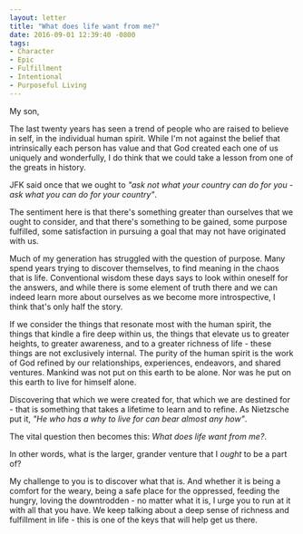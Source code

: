 ```yaml
---
layout: letter
title: "What does life want from me?"
date: 2016-09-01 12:39:40 -0800
tags:
- Character
- Epic
- Fulfillment
- Intentional
- Purposeful Living
---
```

My son,

The last twenty years has seen a trend of people who are raised to believe in self, in the individual human spirit. While I'm not against the belief that intrinsically each person has value and that God created each one of us uniquely and wonderfully, I do think that we could take a lesson from one of the greats in history. 

JFK said once that we ought to <i>"ask not what your country can do for you - ask what you can do for your country"</i>.

The sentiment here is that there's something greater than ourselves that we ought to consider, and that there's something to be gained, some purpose fulfilled, some satisfaction in pursuing a goal that may not have originated with us. 

Much of my generation has struggled with the question of purpose. Many spend years trying to discover themselves, to find meaning in the chaos that is life. Conventional wisdom these days says to look within oneself for the answers, and while there is some element of truth there and we can indeed learn more about ourselves as we become more introspective, I think that's only half the story.

If we consider the things that resonate most with the human spirit, the things that kindle a fire deep within us, the things that elevate us to greater heights, to greater awareness, and to a greater richness of life - these things are not exclusively internal. The purity of the human spirit is the work of God refined by our relationships, experiences, endeavors, and shared ventures. Mankind was not put on this earth to be alone. Nor was he put on this earth to live for himself alone. 

Discovering that which we were created for, that which we are destined for - that is something that takes a lifetime to learn and to refine. As Nietzsche put it, <i>"He who has a why to live for can bear almost any how"</i>. 

The vital question then becomes this: *What does life want from me?*. 

In other words, what is the larger, grander venture that I *ought* to be a part of?

My challenge to you is to discover what that is. And whether it is being a comfort for the weary, being a safe place for the oppressed, feeding the hungry, loving the downtrodden - no matter what it is, I urge you to run at it with all that you have. We keep talking about a deep sense of richness and fulfillment in life - this is one of the keys that will help get us there. 
